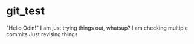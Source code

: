 # git_test
"Hello Odin!"
I am just trying things out, whatsup?
I am checking multiple commits
Just revising things